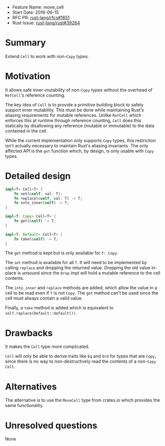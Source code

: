 - Feature Name: move_cell
- Start Date: 2016-06-15
- RFC PR: [rust-lang/rfcs#1651](https://github.com/rust-lang/rfcs/pull/1651)
- Rust Issue: [rust-lang/rust#39264](https://github.com/rust-lang/rust/issues/39264)

# Summary
[summary]: #summary

Extend `Cell` to work with non-`Copy` types.

# Motivation
[motivation]: #motivation

It allows safe inner-mutability of non-`Copy` types without the overhead of `RefCell`'s reference counting.

The key idea of `Cell` is to provide a primitive building block to safely support inner mutability. This must be done while maintaining Rust's aliasing requirements for mutable references. Unlike `RefCell` which enforces this at runtime through reference counting, `Cell` does this statically by disallowing any reference (mutable or immutable) to the data contained in the cell.

While the current implementation only supports `Copy` types, this restriction isn't actually necessary to maintain Rust's aliasing invariants. The only affected API is the `get` function which, by design, is only usable with `Copy` types.

# Detailed design
[design]: #detailed-design

```rust
impl<T> Cell<T> {
    fn set(&self, val: T);
    fn replace(&self, val: T) -> T;
    fn into_inner(self) -> T;
}

impl<T: Copy> Cell<T> {
    fn get(&self) -> T;
}

impl<T: Default> Cell<T> {
    fn take(&self) -> T;
}
```

The `get` method is kept but is only available for `T: Copy`.

The `set` method is available for all `T`. It will need to be implemented by calling `replace` and dropping the returned value. Dropping the old value in-place is unsound since the `Drop` impl will hold a mutable reference to the cell contents.

The `into_inner` and `replace` methods are added, which allow the value in a cell to be read even if `T` is not `Copy`. The `get` method can't be used since the cell must always contain a valid value.

Finally, a `take` method is added which is equivalent to `self.replace(Default::default())`.

# Drawbacks
[drawbacks]: #drawbacks

It makes the `Cell` type more complicated.

`Cell` will only be able to derive traits like `Eq` and `Ord` for types that are `Copy`, since there is no way to non-destructively read the contents of a non-`Copy` `Cell`.

# Alternatives
[alternatives]: #alternatives

The alternative is to use the `MoveCell` type from crates.io which provides the same functionality.

# Unresolved questions
[unresolved]: #unresolved-questions

None
